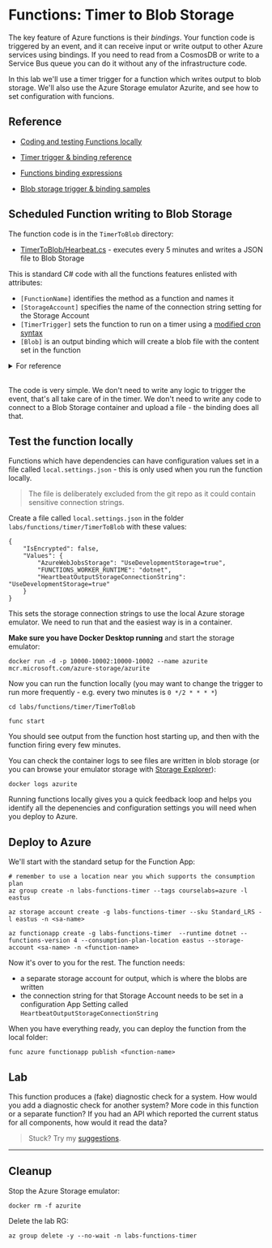# Functions: Timer to Blob Storage

The key feature of Azure functions is their _bindings_. Your function code is triggered by an event, and it can receive input or write output to other Azure services using bindings. If you need to read from a CosmosDB or write to a Service Bus queue you can do it without any of the infrastructure code.

In this lab we'll use a timer trigger for a function which writes output to blob storage. We'll also use the Azure Storage emulator Azurite, and see how to set configuration with funcions.

## Reference

- [Coding and testing Functions locally](https://learn.microsoft.com/en-us/azure/azure-functions/functions-develop-local)

- [Timer trigger & binding reference](https://learn.microsoft.com/en-us/azure/azure-functions/functions-bindings-timer?tabs=in-process&pivots=programming-language-csharp)

- [Functions binding expressions](https://learn.microsoft.com/en-us/azure/azure-functions/functions-bindings-expressions-patterns)

- [Blob storage trigger & binding samples](https://github.com/Azure/azure-sdk-for-net/tree/main/sdk/storage/Microsoft.Azure.WebJobs.Extensions.Storage.Blobs#examples)

## Scheduled Function writing to Blob Storage

The function code is in the `TimerToBlob` directory:

- [TimerToBlob/Hearbeat.cs](/labs/functions/timer/TimerToBlob/Heartbeat.cs) - executes every 5 minutes and writes a JSON file to Blob Storage

This is standard C# code with all the functions features enlisted with attributes:

- `[FunctionName]` identifies the method as a function and names it
- `[StorageAccount]` specifies the name of the connection string setting for the Storage Account
- `[TimerTrigger]` sets the function to run on a timer using a [modified cron syntax](https://learn.microsoft.com/en-us/azure/azure-functions/functions-bindings-timer?tabs=in-process&pivots=programming-language-csharp#ncrontab-expressions)
- `[Blob]` is an output binding which will create a blob file with the content set in the function

<details>
  <summary>For reference</summary>

Here's how the function was created:

```
func init TimerToBlob --dotnet 

cd TimerToBlob

func templates list

func new --name Heartbeat --template "Timer trigger"

dotnet add package Microsoft.Azure.WebJobs.Extensions.Storage.Blobs
```

</details><br/>

The code is very simple. We don't need to write any logic to trigger the event, that's all take care of in the timer. We don't need to write any code to connect to a Blob Storage container and upload a file - the binding does all that.

## Test the function locally

Functions which have dependencies can have configuration values set in a file called `local.settings.json` - this is only used when you run the function locally.

> The file is deliberately excluded from the git repo as it could contain sensitive connection strings.

Create a file called `local.settings.json` in the folder `labs/functions/timer/TimerToBlob` with these values:

```
{
    "IsEncrypted": false,
    "Values": {
        "AzureWebJobsStorage": "UseDevelopmentStorage=true",
        "FUNCTIONS_WORKER_RUNTIME": "dotnet",
        "HeartbeatOutputStorageConnectionString": "UseDevelopmentStorage=true"
    }
}
```

This sets the storage connection strings to use the local Azure storage emulator. We need to run that and the easiest way is in a container.

**Make sure you have Docker Desktop running** and start the storage emulator:

```
docker run -d -p 10000-10002:10000-10002 --name azurite mcr.microsoft.com/azure-storage/azurite
```

Now you can run the function locally (you may want to change the trigger to run more frequently - e.g. every two minutes is `0 */2 * * * *`)

```
cd labs/functions/timer/TimerToBlob

func start
```

You should see output from the function host starting up, and then with the function firing every few minutes.

You can check the container logs to see files are written in blob storage (or you can browse your emulator storage with [Storage Explorer](https://learn.microsoft.com/en-us/azure/vs-azure-tools-storage-manage-with-storage-explorer)):

```
docker logs azurite
```

Running functions locally gives you a quick feedback loop and helps you identify all the depenencies and configuration settings you will need when you deploy to Azure.

## Deploy to Azure

We'll start with the standard setup for the Function App:

```
# remember to use a location near you which supports the consumption plan
az group create -n labs-functions-timer --tags courselabs=azure -l eastus

az storage account create -g labs-functions-timer --sku Standard_LRS -l eastus -n <sa-name>

az functionapp create -g labs-functions-timer  --runtime dotnet --functions-version 4 --consumption-plan-location eastus --storage-account <sa-name> -n <function-name> 
```

Now it's over to you for the rest. The function needs:

- a separate storage account for output, which is where the blobs are written
- the connection string for that Storage Account needs to be set in a configuration App Setting called `HeartbeatOutputStorageConnectionString`

When you have everything ready, you can deploy the function from the local folder:

```
func azure functionapp publish <function-name>
```

## Lab

This function produces a (fake) diagnostic check for a system. How would you add a diagnostic check for another system? More code in this function or a separate function? If you had an API which reported the current status for all components, how would it read the data?

> Stuck? Try my [suggestions](suggestions.md).

___

## Cleanup

Stop the Azure Storage emulator:

```
docker rm -f azurite
```

Delete the lab RG:

```
az group delete -y --no-wait -n labs-functions-timer
```
